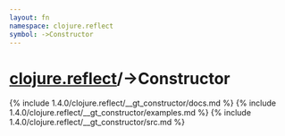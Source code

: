 ```yaml
---
layout: fn
namespace: clojure.reflect
symbol: ->Constructor
---
```


# [clojure.reflect](../)/->Constructor

{% include 1.4.0/clojure.reflect/__gt_constructor/docs.md %}
{% include 1.4.0/clojure.reflect/__gt_constructor/examples.md %}
{% include 1.4.0/clojure.reflect/__gt_constructor/src.md %}


